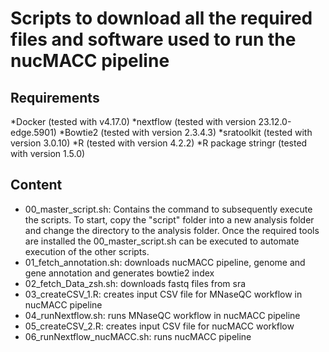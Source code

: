 # Scripts to download all the required files and software used to run the nucMACC pipeline

## Requirements
*Docker (tested with v4.17.0)
*nextflow (tested with version 23.12.0-edge.5901)
*Bowtie2 (tested with version 2.3.4.3)
*sratoolkit (tested with version 3.0.10)
*R (tested with version 4.2.2)
*R package stringr (tested with version 1.5.0)

## Content
* 00_master_script.sh: Contains the command to subsequently execute the scripts. To start, copy the "script" folder into a new analysis folder and change the directory to the analysis folder. Once the required tools are installed the 00_master_script.sh can be executed to automate execution of the other scripts.
* 01_fetch_annotation.sh: downloads nucMACC pipeline, genome and gene annotation and generates bowtie2 index
* 02_fetch_Data_zsh.sh: downloads fastq files from sra
* 03_createCSV_1.R: creates input CSV file for MNaseQC workflow in nucMACC pipeline
* 04_runNextflow.sh: runs MNaseQC workflow in nucMACC pipeline
* 05_createCSV_2.R: creates input CSV file for nucMACC workflow
* 06_runNextflow_nucMACC.sh: runs nucMACC pipeline
